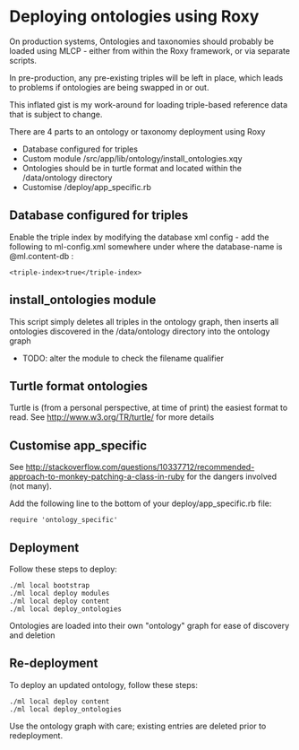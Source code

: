 # Deploying ontologies using Roxy

On production systems, Ontologies and taxonomies should probably be loaded using MLCP - either from within the Roxy framework, or via separate scripts.

In pre-production, any pre-existing triples will be left in place, which leads to problems if ontologies are being swapped in or out.

This inflated gist is my work-around for loading triple-based reference data that is subject to change.

There are 4 parts to an ontology or taxonomy deployment using Roxy

* Database configured for triples
* Custom module /src/app/lib/ontology/install_ontologies.xqy
* Ontologies should be in turtle format and located within the /data/ontology directory
* Customise /deploy/app_specific.rb

## Database configured for triples

Enable the triple index by modifying the database xml config - add the following to ml-config.xml somewhere under <database> where the database-name is @ml.content-db :
```
<triple-index>true</triple-index>
```

## install_ontologies module

This script simply deletes all triples in the ontology graph, then inserts all ontologies discovered in the /data/ontology directory into the ontology graph
* TODO: alter the module to check the filename qualifier

## Turtle format ontologies

Turtle is (from a personal perspective, at time of print) the easiest format to read. See
http://www.w3.org/TR/turtle/ for more details

## Customise app_specific

See http://stackoverflow.com/questions/10337712/recommended-approach-to-monkey-patching-a-class-in-ruby for the dangers involved (not many).

Add the following line to the bottom of your deploy/app_specific.rb file:

```
require 'ontology_specific'

```

## Deployment

Follow these steps to deploy:
```
./ml local bootstrap
./ml local deploy modules
./ml local deploy content
./ml local deploy_ontologies
```

Ontologies are loaded into their own "ontology" graph for ease of discovery and deletion

## Re-deployment

To deploy an updated ontology, follow these steps:
```
./ml local deploy content
./ml local deploy_ontologies
```
Use the ontology graph with care; existing entries are deleted prior to redeployment.
